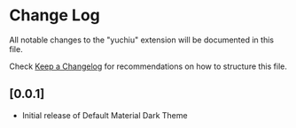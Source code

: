 # Change Log

All notable changes to the "yuchiu" extension will be documented in this file.

Check [Keep a Changelog](http://keepachangelog.com/) for recommendations on how to structure this file.

## [0.0.1]

- Initial release of Default Material Dark Theme
